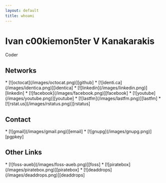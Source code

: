 ```yaml
---
layout: default
title: whoami
---
```


Ivan c00kiemon5ter V Kanakarakis
================================
Coder

Networks
--------
<div class="icons" markdown="1">
* [![octocat](/images/octocat.png)][github]
* [![identi.ca](/images/identica.png)][identica]
* [![linkedin](/images/linkedin.png)][linkedin]
* [![facebook](/images/facebook.png)][facebook]
* [![youtube](/images/youtube.png)][youtube]
* [![lastfm](/images/lastfm.png)][lastfm]
* [![rstat.us](/images/rstatus.png)][rstatus]
</div>

Contact
-------
<div class="icons" markdown="1">
* [![gmail](/images/gmail.png)][email]
* [![gnupg](/images/gnupg.png)][pgpkey]
</div>

Other Links
-----------
<div class="icons" markdown="1">
* [![foss-aueb](/images/foss-aueb.png)][foss]
* [![piratebox](/images/piratebox.png)][piratebox]
* [![deaddrops](/images/deaddrops.png)][deaddrops]
</div>

[github]: https://github.com/c00kiemon5ter "github"
[identica]: http://identi.ca/c00kiemon5ter "identi.ca"
[linkedin]: http://gr.linkedin.com/in/c00kiemon5ter "linkedin"
[facebook]: https://facebook.com/c00kiemon5ter "facebook"
[youtube]: http://youtube.com/user/c0okiemon5ter "youtube"
[lastfm]: http://last.fm/user/koukosNest "lastfm"
[rstatus]: http://rstat.us/users/c00kiemon5ter "rstat.us"
[email]: &#109;&#x61;&#x69;&#108;&#x74;&#111;&#x3a;&#105;&#118;&#097;&#110;&#046;&#107;&#097;&#110;&#097;&#107;&#064;&#103;&#109;&#097;&#105;&#108;&#046;&#099;&#111;&#109; "email"
[pgpkey]: /files/c00kiemon5ter.pgp "pgp key"
[foss]: http://foss.aueb.gr "foss aueb community"
[piratebox]: http://wiki.daviddarts.com/PirateBox "piratebox"
[deaddrops]: http://deaddrops.com/ "deaddrops"
